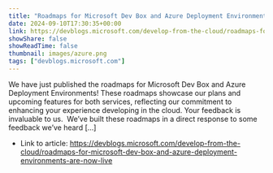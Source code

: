 ```yaml
---
title: "Roadmaps for Microsoft Dev Box and Azure Deployment Environments are now live!"
date: 2024-09-10T17:30:35+00:00
link: https://devblogs.microsoft.com/develop-from-the-cloud/roadmaps-for-microsoft-dev-box-and-azure-deployment-environments-are-now-live
showShare: false
showReadTime: false
thumbnail: images/azure.png
tags: ["devblogs.microsoft.com"]
---
```

We have just published the roadmaps for Microsoft Dev Box and Azure Deployment Environments! These roadmaps showcase our plans and upcoming features for both services, reflecting our commitment to enhancing your experience developing in the cloud. Your feedback is invaluable to us.  We’ve built these roadmaps in a direct response to some feedback we’ve heard […]

- Link to article: https://devblogs.microsoft.com/develop-from-the-cloud/roadmaps-for-microsoft-dev-box-and-azure-deployment-environments-are-now-live